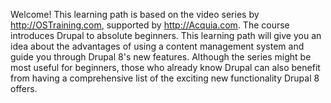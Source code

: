<!--
{
"name" : "intro",
"version" : "0.1",
"title" : "Introduction to the course",
"description" : "Drupal 8 Beginner, Part 1: Introduction to the course",
"homepage" : "https://www.youtube.com/playlist?list=PLtaXuX0nEZk9MKY_ClWcPkGtOEGyLTyCO",
"freshnessDate" : 2015-11-27,
"license" : "Standard YouTube License"
}
-->

<!-- @section, "title" : "Lesson 1: Introduction to the Course" -->

Welcome! This learning path is based on the video series by http://OSTraining.com, supported by http://Acquia.com. The course introduces Drupal to absolute beginners. This learning path will give you an idea about the advantages of using a content management system and guide you through Drupal 8's new features. Although the series might be most useful for beginners, those who already know Drupal can also benefit from having a comprehensive list of the exciting new functionality Drupal 8 offers. 

<!-- @asset, "contentType": "outlearn/video", "provider": "youtube", "url": "https://www.youtube.com/embed/-DYSucV1_9w" -->
